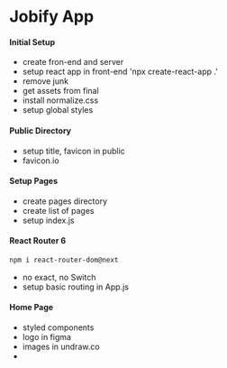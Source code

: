 # Jobify App

#### Initial Setup

- create fron-end and server
- setup react app in front-end 'npx create-react-app .'
- remove junk
- get assets from final
- install normalize.css
- setup global styles

#### Public Directory

- setup title, favicon in public
- favicon.io

#### Setup Pages

- create pages directory
- create list of pages
- setup index.js

#### React Router 6

```bash
npm i react-router-dom@next
```

- no exact, no Switch
- setup basic routing in App.js

#### Home Page

- styled components
- logo in figma
- images in undraw.co
-
